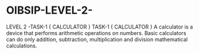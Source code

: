 # OIBSIP-LEVEL-2-
LEVEL 2 -TASK-1  { CALCULATOR }
TASK-1 { CALCULATOR }
A calculator is a device that performs arithmetic operations on numbers. Basic calculators can do only addition, subtraction, multiplication and division mathematical calculations.
